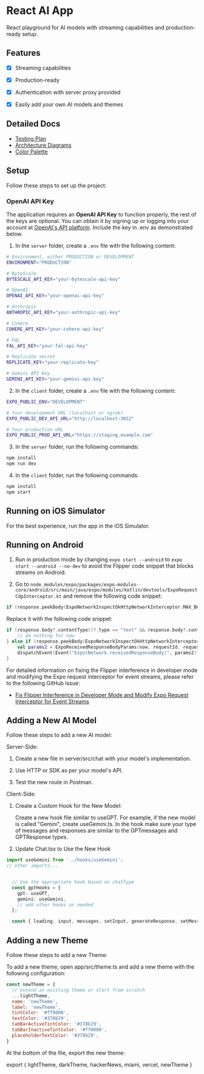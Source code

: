 # React AI App

React playground for AI models with streaming capabilities and production-ready setup.

## Features

- [x] Streaming capabilities
- [x] Production-ready
- [x] Authentication with server proxy provided
- [x] Easily add your own AI models and themes


## Detailed Docs

- [Testing Plan](./docs/testingPlan.pdf)
- [Architecture Diagrams](./docs/architectureDiagrams.pdf)
- [Color Palette](./docs/design/colourPallets.pdf)


## Setup

Follow these steps to set up the project:

### OpenAI API Key

The application requires an **OpenAI API Key** to function properly, the rest of the keys are optional. You can obtain it by signing up or logging into your account at [OpenAI's API platform](https://openai.com/api/). Include the key in .env as demonstrated below.


1. In the `server` folder, create a `.env` file with the following content:

```bash
# Environment, either PRODUCTION or DEVELOPMENT
ENVIRONMENT="PRODUCTION"

# ByteScale
BYTESCALE_API_KEY="your-bytescale-api-key"

# OpenAI
OPENAI_API_KEY="your-openai-api-key"

# Anthropic
ANTHROPIC_API_KEY="your-anthropic-api-key"

# Cohere
COHERE_API_KEY="your-cohere-api-key"

# FAL
FAL_API_KEY="your-fal-api-key"

# Replicate secret
REPLICATE_KEY="your-replicate-key"

# Gemini API Key
GEMINI_API_KEY="your-gemini-api-key"
```

2. In the `client` folder, create a `.env` file with the following content:

```bash
EXPO_PUBLIC_ENV="DEVELOPMENT"

# Your development URL (localhost or ngrok)
EXPO_PUBLIC_DEV_API_URL="http://localhost:3052"

# Your production URL 
EXPO_PUBLIC_PROD_API_URL="https://staging.example.com"
```

3. In the `server` folder, run the following commands:

```bash
npm install
npm run dev
```

4. In the `client` folder, run the following commands:

```bash
npm install
npm start
```

## Running on iOS Simulator

For the best experience, run the app in the iOS Simulator.

## Running on Android

1. Run in production mode by changing `expo start --android` to `expo start --android --no-dev` to avoid the Flipper code snippet that blocks streams on Android.

2. Go to `node_modules/expo/packages/expo-modules-core/android/src/main/java/expo/modules/kotlin/devtools/ExpoRequestCdpInterceptor.kt` and remove the following code snippet:

```kotlin
if (response.peekBody(ExpoNetworkInspectOkHttpNetworkInterceptor.MAX_BODY_SIZE + 1).contentLength() <= ExpoNetworkInspectOkHttpNetworkInterceptor.MAX_BODY_SIZE)
```

Replace it with the following code snippet:

```kotlin
if (response.body?.contentType()?.type == "text" && response.body?.contentType()?.subtype == "event-stream") {
    // do nothing for now
} else if (response.peekBody(ExpoNetworkInspectOkHttpNetworkInterceptor.MAX_BODY_SIZE + 1).contentLength() <= ExpoNetworkInspectOkHttpNetworkInterceptor.MAX_BODY_SIZE) {
    val params2 = ExpoReceivedResponseBodyParams(now, requestId, request, response)
    dispatchEvent(Event("Expo(Network.receivedResponseBody)", params2))
}
```

For detailed information on fixing the Flipper interference in developer mode and modifying the Expo request interceptor for event streams, please refer to the following GitHub issue:
- [Fix Flipper Interference in Developer Mode and Modify Expo Request Interceptor for Event Streams](https://github.com/avijits01/react-ai-1/issues/3)

## Adding a New AI Model

Follow these steps to add a new AI model:

Server-Side:

1. Create a new file in server/src/chat with your model's implementation.

2. Use HTTP or SDK as per your model's API.

3. Test the new route in Postman. 

Client-Side:

1. Create a Custom Hook for the New Model:

   Create a new hook file similar to useGPT. For example, if the new model is called "Gemini", create useGemini.ts.
   In the hook make sure your type of messages and responses are similar to the GPTmessages and GPTResponse types.

2. Update Chat.tsx to Use the New Hook

```typescript
import useGemini from '../hooks/useGemini';
// other imports...


  // Use the appropriate hook based on chatType
  const gptHooks = {
    gpt: useGPT,
    gemini: useGemini,
    // add other hooks as needed
  };

  const { loading, input, messages, setInput, generateResponse, setMessages, scrollViewRef } = gptHooks[chatType.label](chatType);

```

## Adding a new Theme

Follow these steps to add a new Theme:

To add a new theme, open app/src/theme.ts and add a new theme with the following configuration:

```javascript
const newTheme = {
  // extend an existing theme or start from scratch
  ...lightTheme,
  name: 'newTheme',
  label: 'newTheme',
  tintColor: '#ff0000',
  textColor: '#378b29',
  tabBarActiveTintColor: '#378b29',
  tabBarInactiveTintColor: '#ff0000',
  placeholderTextColor: '#378b29',
}
```
At the bottom of the file, export the new theme:

export {
  lightTheme, darkTheme, hackerNews, miami, vercel, newTheme
}
